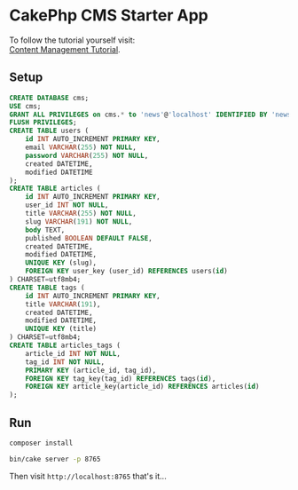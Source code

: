 # CakePhp CMS Starter App

To follow the tutorial yourself visit:  
[Content Management Tutorial](https://book.cakephp.org/3.0/en/tutorials-and-examples/cms/installation.html).

## Setup

``` sql
CREATE DATABASE cms;
USE cms;
GRANT ALL PRIVILEGES on cms.* to 'news'@'localhost' IDENTIFIED BY 'newspass';
FLUSH PRIVILEGES;
CREATE TABLE users (
    id INT AUTO_INCREMENT PRIMARY KEY,
    email VARCHAR(255) NOT NULL,
    password VARCHAR(255) NOT NULL,
    created DATETIME,
    modified DATETIME
);
CREATE TABLE articles (
    id INT AUTO_INCREMENT PRIMARY KEY,
    user_id INT NOT NULL,
    title VARCHAR(255) NOT NULL,
    slug VARCHAR(191) NOT NULL,
    body TEXT,
    published BOOLEAN DEFAULT FALSE,
    created DATETIME,
    modified DATETIME,
    UNIQUE KEY (slug),
    FOREIGN KEY user_key (user_id) REFERENCES users(id)
) CHARSET=utf8mb4;
CREATE TABLE tags (
    id INT AUTO_INCREMENT PRIMARY KEY,
    title VARCHAR(191),
    created DATETIME,
    modified DATETIME,
    UNIQUE KEY (title)
) CHARSET=utf8mb4;
CREATE TABLE articles_tags (
    article_id INT NOT NULL,
    tag_id INT NOT NULL,
    PRIMARY KEY (article_id, tag_id),
    FOREIGN KEY tag_key(tag_id) REFERENCES tags(id),
    FOREIGN KEY article_key(article_id) REFERENCES articles(id)
);
```

## Run

```bash
composer install
```
```bash
bin/cake server -p 8765
```
Then visit `http://localhost:8765` that's it...
